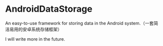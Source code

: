# AndroidDataStorage
An easy-to-use framework for storing data in the Android system.（一套简洁易用的安卓系统存储框架）

I will write more in the future.
